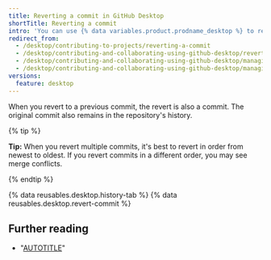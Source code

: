 ```yaml
---
title: Reverting a commit in GitHub Desktop
shortTitle: Reverting a commit
intro: 'You can use {% data variables.product.prodname_desktop %} to revert a specific commit to remove its changes from your branch.'
redirect_from:
  - /desktop/contributing-to-projects/reverting-a-commit
  - /desktop/contributing-and-collaborating-using-github-desktop/reverting-a-commit
  - /desktop/contributing-and-collaborating-using-github-desktop/managing-commits/reverting-a-commit
  - /desktop/contributing-and-collaborating-using-github-desktop/managing-commits/reverting-a-commit-in-github-desktop
versions:
  feature: desktop
---
```

When you revert to a previous commit, the revert is also a commit. The original commit also remains in the repository's history.

{% tip %}

**Tip:** When you revert multiple commits, it's best to revert in order from newest to oldest. If you revert commits in a different order, you may see merge conflicts.

{% endtip %}

{% data reusables.desktop.history-tab %}
{% data reusables.desktop.revert-commit %}

## Further reading

- "[AUTOTITLE](/desktop/managing-commits/options-for-managing-commits-in-github-desktop)"
